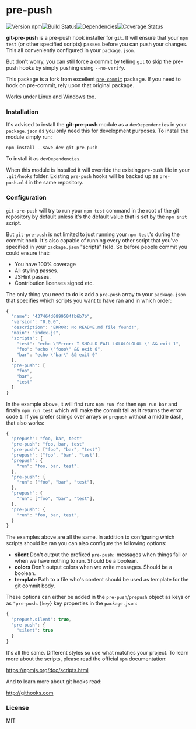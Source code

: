 # pre-push

[![Version npm][version]](http://browsenpm.org/package/git-pre-push)[![Build Status][build]](https://travis-ci.org/observing/git-pre-push)[![Dependencies][david]](https://david-dm.org/observing/git-pre-push)[![Coverage Status][cover]](https://coveralls.io/r/observing/git-pre-push?branch=master)

[version]: http://img.shields.io/npm/v/git-pre-push.svg?style=flat-square
[build]: http://img.shields.io/travis/alykoshin/git-pre-push/master.svg?style=flat-square
[david]: https://img.shields.io/david/alykoshin/git-pre-push.svg?style=flat-square
[cover]: http://img.shields.io/coveralls/alykoshin/git-pre-push/master.svg?style=flat-square

**git-pre-push** is a pre-push hook installer for `git`. It will ensure that
your `npm test` (or other specified scripts) passes before you can push your
changes. This all conveniently configured in your `package.json`.

But don't worry, you can still force a commit by telling `git` to skip the
pre-push hooks by simply pushing using `--no-verify`.

This package is a fork from excellent [`pre-commit`](https://github.com/observing/pre-commit) package. 
If you need to hook on pre-commit, rely upon that original package.

Works under Linux and Windows too.


### Installation

It's advised to install the **git-pre-push** module as a `devDependencies` in your
`package.json` as you only need this for development purposes. To install the
module simply run:

```
npm install --save-dev git-pre-push
```

To install it as `devDependencies`. 

When this module is installed it will override
the existing `pre-push` file in your `.git/hooks` folder. Existing
`pre-push` hooks will be backed up as `pre-push.old` in the same repository.

### Configuration

`git-pre-push` will try to run your `npm test` command in the root of the git
repository by default unless it's the default value that is set by the `npm
init` script. 

But `git-pre-push` is not limited to just running your `npm test`'s during the
commit hook. It's also capable of running every other script that you've
specified in your `package.json` "scripts" field. So before people commit you
could ensure that:

- You have 100% coverage
- All styling passes.
- JSHint passes.
- Contribution licenses signed etc.

The only thing you need to do is add a `pre-push` array to your `package.json`
that specifies which scripts you want to have ran and in which order:

```js
{
  "name": "437464d0899504fb6b7b",
  "version": "0.0.0",
  "description": "ERROR: No README.md file found!",
  "main": "index.js",
  "scripts": {
    "test": "echo \"Error: I SHOULD FAIL LOLOLOLOLOL \" && exit 1",
    "foo": "echo \"fooo\" && exit 0",
    "bar": "echo \"bar\" && exit 0"
  },
  "pre-push": [
    "foo",
    "bar",
    "test"
  ]
}
```

In the example above, it will first run: `npm run foo` then `npm run bar` and
finally `npm run test` which will make the commit fail as it returns the error
code `1`.  If you prefer strings over arrays or `prepush` without a middle
dash, that also works:

```js
{
  "prepush": "foo, bar, test"
  "pre-push": "foo, bar, test"
  "pre-push": ["foo", "bar", "test"]
  "prepush": ["foo", "bar", "test"],
  "prepush": {
    "run": "foo, bar, test",
  },
  "pre-push": {
    "run": ["foo", "bar", "test"],
  },
  "prepush": {
    "run": ["foo", "bar", "test"],
  },
  "pre-push": {
    "run": "foo, bar, test",
  }
}
```

The examples above are all the same. In addition to configuring which scripts
should be ran you can also configure the following options:

- **silent** Don't output the prefixed `pre-push:` messages when things fail
  or when we have nothing to run. Should be a boolean.
- **colors** Don't output colors when we write messages. Should be a boolean.
- **template** Path to a file who's content should be used as template for the
  git commit body.

These options can either be added in the `pre-push`/`prepush` object as keys
or as `"pre-push.{key}` key properties in the `package.json`:

```js
{
  "prepush.silent": true,
  "pre-push": {
    "silent": true
  }
}
```

It's all the same. Different styles so use what matches your project. To learn
more about the scripts, please read the official `npm` documentation:

https://npmjs.org/doc/scripts.html

And to learn more about git hooks read:

http://githooks.com

### License

MIT
